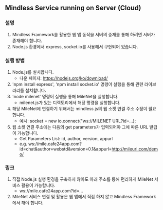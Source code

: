 ## Mindless Service running on Server (Cloud)

### 설명
1. Mindless Framework를 활용한 웹 앱 동작을 서버의 중재를 통해 하려면 서버가 존재해야 합니다.
2. Node.js 환경에서 express, socket.io를 사용해서 구현되어 있습니다.

### 실행 방법

1. Node.js를 설치합니다.
   - 다운 페이지: https://nodejs.org/ko/download/ 
2. 'npm install express', 'npm install socket.io' 명령어 실행을 통해 관련 라이브러리를 설치합니다.
3. 'node milenet' 명령어 실행을 통해 MileNet을 실행합니다.
   - milenet.js가 있는 디렉토리에서 해당 명령을 실행합니다.
4. 해당 MileNet에 연결하기 위해서는 mindless.js의 웹 소켓 연결 주소 수정이 필요합니다.
    - 예시: socket = new io.connect("ws://MILENET URL?id=...);
5. 웹 소켓 연결 주소에는 다음의 get parameters가 입력되어야 그에 따른 URL 발급이 가능합니다.
    - Get Parameters List: id, author, version, appurl
    - e.g. ws://mile.cafe24app.com?id=chat&author=webstd&version=0.1&appurl=http://mileurl.com/demo/

### 링크
1. 직접 Node.js 실행 환경을 구축하지 않아도 아래 주소를 통해 편리하게 MileNet 서비스 활용이 가능합니다.
    - ws://mile.cafe24app.com?id=...
2. MileNet 서비스 연결 및 활용은 웹 앱에서 직접 하지 않고 Mindless Framework에서 해야 합니다.
